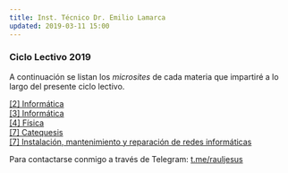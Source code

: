 ```yaml
---
title: Inst. Técnico Dr. Emilio Lamarca
updated: 2019-03-11 15:00
---
```


### Ciclo Lectivo 2019
A continuación se listan los _microsites_ de cada materia que impartiré a lo largo del presente ciclo lectivo. 


<i class="fa fa-globe" aria-hidden="true"></i>  [[2] Informática](http://rauljesus.xyz/docs/itel/2017/informatica2/InkscapeEjercicios.zip)<br />
<i class="fa fa-globe" aria-hidden="true"></i>  [[3] Informática](http://rauljesus.xyz/web)<br />
<i class="fa fa-globe" aria-hidden="true"></i>  [[4] Física](http://rauljesus.xyz/fisica)<br />
<i class="fa fa-globe" aria-hidden="true"></i>  [[7] Catequesis](http://rauljesus.xyz/catequesis)<br />
<i class="fa fa-globe" aria-hidden="true"></i>  [[7] Instalación, mantenimiento y reparación de redes informáticas](http://rauljesus.xyz/redes)<br />

Para contactarse conmigo a través de Telegram: <i class="fa fa-telegram" aria-hidden="true"></i> [t.me/rauljesus](https://t.me/rauljesus)<br />




